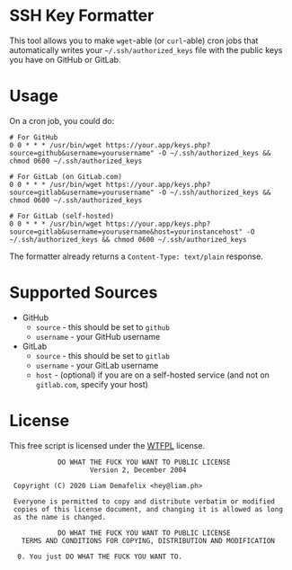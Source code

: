 # SSH Key Formatter

This tool allows you to make `wget`-able (or `curl`-able) cron jobs that automatically writes your `~/.ssh/authorized_keys` file with the public keys you have on GitHub or GitLab.

# Usage

On a cron job, you could do:

```
# For GitHub
0 0 * * * /usr/bin/wget https://your.app/keys.php?source=github&username=yourusername" -O ~/.ssh/authorized_keys && chmod 0600 ~/.ssh/authorized_keys

# For GitLab (on GitLab.com)
0 0 * * * /usr/bin/wget https://your.app/keys.php?source=gitlab&username=yourusername" -O ~/.ssh/authorized_keys && chmod 0600 ~/.ssh/authorized_keys

# For GitLab (self-hosted)
0 0 * * * /usr/bin/wget https://your.app/keys.php?source=gitlab&username=yourusername&host=yourinstancehost" -O ~/.ssh/authorized_keys && chmod 0600 ~/.ssh/authorized_keys
```

The formatter already returns a `Content-Type: text/plain` response.

# Supported Sources

* GitHub
    * `source` - this should be set to `github`
    * `username` - your GitHub username
* GitLab
    * `source` - this should be set to `gitlab`
    * `username` - your GitLab username
    * `host` - (optional) if you are on a self-hosted service (and not on `gitlab.com`, specify your host)
    
# License

This free script is licensed under the [WTFPL](http://www.wtfpl.net/about/) license.

```
            DO WHAT THE FUCK YOU WANT TO PUBLIC LICENSE
                    Version 2, December 2004

 Copyright (C) 2020 Liam Demafelix <hey@liam.ph>

 Everyone is permitted to copy and distribute verbatim or modified
 copies of this license document, and changing it is allowed as long
 as the name is changed.

            DO WHAT THE FUCK YOU WANT TO PUBLIC LICENSE
   TERMS AND CONDITIONS FOR COPYING, DISTRIBUTION AND MODIFICATION

  0. You just DO WHAT THE FUCK YOU WANT TO.
```